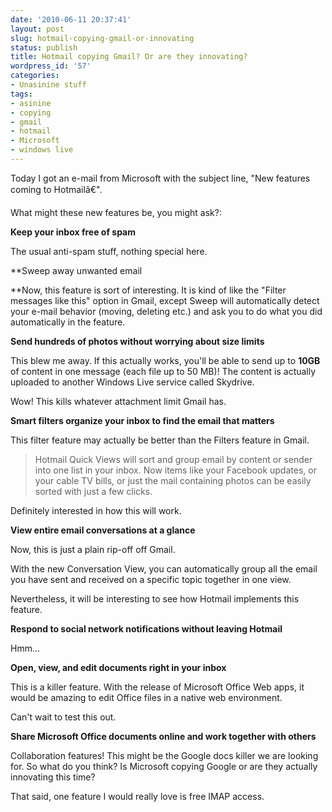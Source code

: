 ```yaml
---
date: '2010-06-11 20:37:41'
layout: post
slug: hotmail-copying-gmail-or-innovating
status: publish
title: Hotmail copying Gmail? Or are they innovating?
wordpress_id: '57'
categories:
- Unasinine stuff
tags:
- asinine
- copying
- gmail
- hotmail
- Microsoft
- windows live
---
```


Today I got an e-mail from Microsoft with the subject line, "New features coming to Hotmailâ€".

What might these new features be, you might ask?:

**Keep your inbox free  of spam**

The usual anti-spam stuff, nothing special here.

**Sweep away unwanted  email

**Now, this feature is sort of interesting. It is kind of like the "Filter messages like this" option in Gmail, except Sweep will automatically detect your e-mail behavior (moving, deleting etc.) and ask you to do what you did automatically in the feature.

**Send hundreds of  photos without worrying about size limits**

This blew me away. If this actually works, you'll be able to send up to **10GB** of content in one message (each file up to 50 MB)! The content is actually uploaded to another Windows Live service called Skydrive.

Wow! This kills whatever attachment limit Gmail has.

**Smart filters  organize your inbox to find the email that matters**

This filter feature may actually be better than the Filters feature in Gmail.


> Hotmail Quick Views will sort and group email by content or sender  into one list in your inbox. Now items like your Facebook updates, or  your cable TV bills, or just the mail containing photos can be easily  sorted with just a few clicks.


Definitely interested in how this will work.

**View entire email  conversations at a glance**

Now, this is just a plain rip-off off Gmail.


> 
With the new Conversation View, you can automatically group all the  email you have sent and received on a specific topic together in one  view.


Nevertheless, it will be interesting to see how Hotmail implements this feature.

**Respond to social  network notifications without leaving Hotmail**

Hmm...

**Open, view, and edit  documents right in your inbox**

This is a killer feature. With the release of Microsoft Office Web apps, it would be amazing to edit Office files in a native web environment.

Can't wait to test this out.

**Share Microsoft  Office documents online and work together with others**

Collaboration features! This might be the Google docs killer we are looking for.
So what do you think? Is Microsoft copying Google or are they actually innovating this time?

That said, one feature I would really love is free IMAP access.

